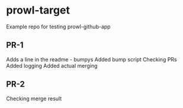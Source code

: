 # prowl-target
Example repo for testing prowl-github-app

## PR-1

Adds a line in the readme - bumpys
Added bump script
Checking PRs
Added logging
Added actual merging

## PR-2

Checking merge result

